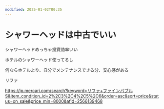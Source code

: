 ```yaml
---
modified: 2025-01-02T00:35
---
```

# シャワーヘッドは中古でいい

シャワーヘッドめっちゃ投資効率いい

ホテルのシャワーヘッド使ってるし

何ならホテルより、自分でメンテナンスできる分、安心感がある

リファ

https://jp.mercari.com/search?keyword=リファ+ファインバブルS&item_condition_id=2%2C3%2C4%2C5%2C6&order=asc&sort=price&status=on_sale&price_min=8000&afid=2566139468